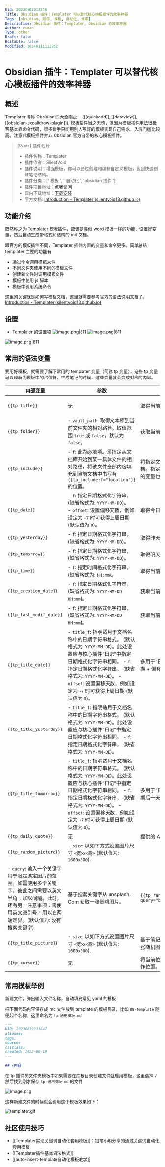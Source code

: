 ```yaml
---
Uid: 20230507013346
Title: Obsidian 插件：Templater 可以替代核心模板插件的效率神器
Tags: [obsidian, 插件, 模板, 自动化, 效率]
Description: Obsidian 插件：Templater, Obsidian 的效率神器
Author: cuman
Type: other
Draft: false
Editable: false
Modified: 20240111112952
---
```


# Obsidian 插件：Templater 可以替代核心模板插件的效率神器

## 概述

Templater 号称 Obsidian 四大金刚之一 ([[quickadd]], [[dataview]], [[obsidian-excalidraw-plugin]]), 模板插件当之无愧，但因为模板插件用法很极客基本靠命令代码，很多新手只能用别人写好的模板实现自己需求，入坑门槛比较高。注意此模板插件并非 Obsidian 官方自带的核心模板插件。

> [!Note] 插件名片
> - 插件名称：Templater
> - 插件作者：SilentVoid
> - 插件说明：增强模板，你可以通过创建和编辑自定义模板，达到快速创建笔记结构。
> - 插件分类：[' 模板 ', ' 自动化 ', 'obsidian 插件 ']
> - 插件项目地址：[点我访问](https://github.com/SilentVoid13/Templater)
> - 国内下载地址：[下载安装](https://pkmer.cn/products/plugin/pluginMarket/?templater-obsidian)
> - 官方文档: [Introduction - Templater (silentvoid13.github.io)](https://silentvoid13.github.io/Templater/)

## 功能介绍

既然称之为 Templater 模板插件，应该是类似 word 模板一样的功能，设置好变量，然后自动生成带格式和结构的 md 文档。

跟官方的模板插件不同，Templater 插件内置的变量和命令更多。简单总结 templater 主要的功能有

- 通过命令调用模板文件
- 不同文件夹使用不同的模板文件
- 创建新文件时调用模板文件
- 模板中使用 js 脚本
- 模板中调用系统命令

这里的关键就是如何写模板文档，这里就需要参考官方的语法说明文档了。[Introduction - Templater (silentvoid13.github.io)](https://silentvoid13.github.io/Templater/)

## 设置

- Templater 的设置项
![image.png|811](https://cdn.pkmer.cn/images/202305141646579.png!pkmer)
![image.png|811](https://cdn.pkmer.cn/images/202305141648407.png!pkmer)

![image.png|811](https://cdn.pkmer.cn/images/202305141650262.png!pkmer)

## 常用的语法变量

要用好模板，就需要了解下常用的 templater 变量（简称 tp 变量），这些 tp 变量可以理解为模板中的占位符，生成笔记的时候，这些变量就会变成对应的内容。

| 内部变量                  | 参数                                                                                                                                                                                                                                                                          | 功能描述                                                                                               | 代码示例                                                      | 显示效果                                            |
| ------------------------- | ----------------------------------------------------------------------------------------------------------------------------------------------------------------------------------------------------------------------------------------------------------------------------- | ------------------------------------------------------------------------------------------------------ | ------------------------------------------------------------- | --------------------------------------------------- |
| `{{tp_title}}`            | 无                                                                                                                                                                                                                                                                            | 取得当前文件的名称                                                                                     | `{{tp_title}}`                                                | `一文掌握Obsidian模板`                              |
| `{{tp_folder}}`           | \- `vault_path`: 取得文本库到当前文件夹的相对路径。取值范围 `true` 或 `false`，默认为 `false`。                                                                                                                                                                                   | 获取当前目录的名称。                                                                                   | 1\. `{{tp_folder}}` 2\. `{{tp_folder:vault_path=true}}`       | 1\. `Obsidian`   2\. `写作/技术类/Obsidian教程` |
| `{{tp_include}}`          | \- `f`: 此为必填项。须指定从文档库开始到某一具体文件的相对路径，将该文件全部内容填充到当前文档中书写有 `{{tp_include:f="location"}}` 的位置。                                                                                                                                    | 将指定文件中全部内容的填入当前文档。指定文件可为另一样章，其中包含的变量也将解析替换（替换深度 `10`）。 | `{{tp_include:f="location"}}`                                 |                                                     |
| `{{tp_date}}`             | \- `f`: 指定日期格式化字符串， (缺省格式为: `YYYY-MM-DD`)。  <br> \- `offset`: 设置偏移天数，例如设定为 `-7` 时可获得上周日期 (默认值为 `0`)。                                                                                                                                    |       取得今日 + 偏移天数的日期。                                                                                                  |    `{{tp_date:f="ll", offset=7}}`                                                             |                                                     |                                                                                                                                                                                                                                          | `Apr 1, 2021`                                                                                          |                                                               |                                                     |
| `{{tp_yesterday}}`        | \- `f`: 指定日期格式化字符串， (缺省格式为: `YYYY-MM-DD`)。                                                                                                                                                                                                                   | 取得昨天的日期。                                                                                       | `{{tp_yesterday}}`                                            | `2021-03-24`                                        |
| `{{tp_tomorrow}}`         | \- `f`: 指定日期格式化字符串， (缺省格式为: `YYYY-MM-DD`)。                                                                                                                                                                                                                   | 取得明天的日期。                                                                                       | `{{tp_tomorrow}}`                                             | `2021-03-26`                                        |
| `{{tp_time}}`             | \- `f`: 指定时间格式化字符串， (缺省格式为: `HH:mm`)。                                                                                                                                                                                                                        | 取得当前时间。                                                                                         | 1\. `{{tp_time}}` 2\. `{{tp_time:f="H:m:s"}}`                 | 1\. `08:36`  2\. `8:36:9`                           |
| `{{tp_creation_date}}`    | \- `f`: 指定日期格式化字符串， (缺省格式为: `YYYY-MM-DD HH:mm`)。                                                                                                                                                                                                             | 获取当前文档创建时的日期。                                                                             | `{{tp_creation_date}}`                                        | `2021-03-21 13:03`                                  |
| `{{tp_last_modif_date}}`  | \- `f`: 指定日期格式化字符串， (缺省格式为: `YYYY-MM-DD HH:mm`)。                                                                                                                                                                                                             | 获取当前文档最后修改的日期。                                                                           | `{{tp_last_modif_date}}`                                      | `2021-03-25 08:36`                                  |
| `{{tp_title_date}}`       | \- `title_f`: 指明适用于文档名称中的日期字符串格式。 (默认格式为: `YYYY-MM-DD`)。此处设置应与核心插件“日记”中指定日期格式化字符串相同。  \- `f`: 指定日期格式化字符串， (缺省格式为: `YYYY-MM-DD`)。 \- `offset`: 设置偏移天数，例如设定为 `-7` 时可获得上周日期 (默认值为 `0`)。 | 多用于“日记”。可获取文件名中包含的日期 + 偏移天数。                                                    | `{{tp_title_date:title_f="YYYY-MM-DD_dddd", f="YYYY-MM-DD"}}` | `2021-03-26`                                        |
| `{{tp_title_yesterday}}`  | \- `title_f`: 指明适用于文档名称中的日期字符串格式。 (默认格式为: `YYYY-MM-DD`)。此处设置应与核心插件“日记”中指定日期格式化字符串相同。    \- `f`: 指定日期格式化字符串， (缺省格式为: `YYYY-MM-DD`)。                                                                                                                                     |                                                                                                        |                                                                                                                 |\- `offset`: 设置偏移天数，例如设定为 `-7` 时可获得上周日期 (默认值为 `0`)。 | 多用于“日记”。可获取文件名中包含的日期前一天 + 偏移天数。 | `{{tp_title_yesterday:title_f=="YYYY-MM-DD_dddd, f="YYYY-MM-DD"}}` | `2021-03-25` |
| `{{tp_title_tomorrow}}` | \- `title_f`: 指明适用于文档名称中的日期字符串格式。 (默认格式为: `YYYY-MM-DD`)。此处设置应与核心插件“日记”中指定日期格式化字符串相同。  \- `f`: 指定日期格式化字符串， (缺省格式为: `YYYY-MM-DD`)。  \- `offset`: 设置偏移天数，例如设定为 `-7` 时可获得上周日期 (默认值为 `0`)。 | 多用于“日记”。可获取文件名中包含的日期后一天 + 偏移天数。 | `{{tp_title_tomorrow_title:title_f=="YYYY-MM-DD_dddd, f="YYYY-MM-DD"}}` | `2021-03-27` |
| `{{tp_daily_quote}}` | 无 |  提供的 API 取得每日名言摘引。 | `{{tp_daily_quote}}` |  |
| `{{tp_random_picture}}` | \- `size`: 以如下方式设置图片尺寸 `<宽>x<高>` (默认值为: `1600x900`).
\- `query`: 输入一个关键字用于限定选定图片的范围。如需使用多个关键字，彼此之间需要以英文半角 `,` 加以间隔。此时，还有另一注意事项：需使用英文双引号 `"` 用以在两端定界。(默认值为: 没有搜索关键字) | 基于搜索关键字从 unsplash. Com 获取一张随机图片。 | `{{tp_random_picture:size="800x600", query="beijing"}}` |  |
| `{{tp_title_picture}}` | \- `size`: 以如下方式设置图片尺寸 `<宽>x<高>` (默认值为: `1600x900`). | 基于笔记标题从 unsplash. Com 获取一张随机图片。 | `{{tp_title_picture:size="800x600"}}` |  |
| `{{tp_cursor}}` | 无 | 将当前位置设定为套壳样章后游标的操作位置。 | `{{tp_cursor}}` |  |

## 常用模板举例

新建文件，弹出输入文件名称，自动填充常见 yaml 的模板

把下面代码内容保存成 md 文件放到 template 的模板目录，比如 `88-template` 随便起个名称，这里命名为 `tp-通用模板.md`

```md
---
UID: 20230819231847 
aliases: 
tags: 
source: 
cssclass: 
created: 2023-08-19
---

## ✍内容

```

在 tp 插件的文件夹模板中如果需要在库根目录创建文件就启用模板，这里选择 `/` 然后找到刚才保存 `tp-通用模板.md` 的文件

![image.png](https://cdn.pkmer.cn/images/202305141711170.png!pkmer)

这样新建文件的时候就会调用这个模板效果如下：

![templater.gif](https://cdn.pkmer.cn/images/202305141719847.gif!pkmer)

## 社区使用技巧

- [[Templater实现关键词自动化套用模板]]：铅笔小明分享的通过关键词自动化套用模板
- [[Templater插件基本语法格式]]
- [[auto-insert-template自动化模板教学]]